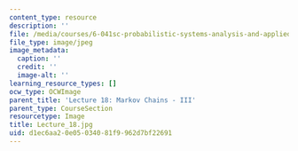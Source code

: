 ```yaml
---
content_type: resource
description: ''
file: /media/courses/6-041sc-probabilistic-systems-analysis-and-applied-probability-fall-2013/d1ec6aa20e05034081f9962d7bf22691_Lecture_18.jpg
file_type: image/jpeg
image_metadata:
  caption: ''
  credit: ''
  image-alt: ''
learning_resource_types: []
ocw_type: OCWImage
parent_title: 'Lecture 18: Markov Chains - III'
parent_type: CourseSection
resourcetype: Image
title: Lecture_18.jpg
uid: d1ec6aa2-0e05-0340-81f9-962d7bf22691
---
```

